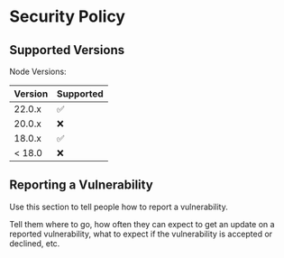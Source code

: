# Security Policy

## Supported Versions

Node Versions:

| Version | Supported          |
| ------- | ------------------ |
| 22.0.x   | :white_check_mark: |
| 20.0.x   | :x:                |
| 18.0.x   | :white_check_mark: |
| < 18.0   | :x:                |

## Reporting a Vulnerability

Use this section to tell people how to report a vulnerability.

Tell them where to go, how often they can expect to get an update on a
reported vulnerability, what to expect if the vulnerability is accepted or
declined, etc.
